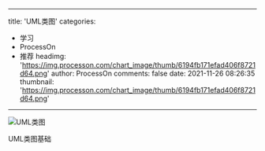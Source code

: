 
---
title: 'UML类图'
categories: 
 - 学习
 - ProcessOn
 - 推荐
headimg: 'https://img.processon.com/chart_image/thumb/6194fb171efad406f8721d64.png'
author: ProcessOn
comments: false
date: 2021-11-26 08:26:35
thumbnail: 'https://img.processon.com/chart_image/thumb/6194fb171efad406f8721d64.png'
---

<div>   
<img class="thumb" alt="UML类图" src="https://img.processon.com/chart_image/thumb/6194fb171efad406f8721d64.png" referrerpolicy="no-referrer">
<p>UML类图基础</p>  
</div>
            